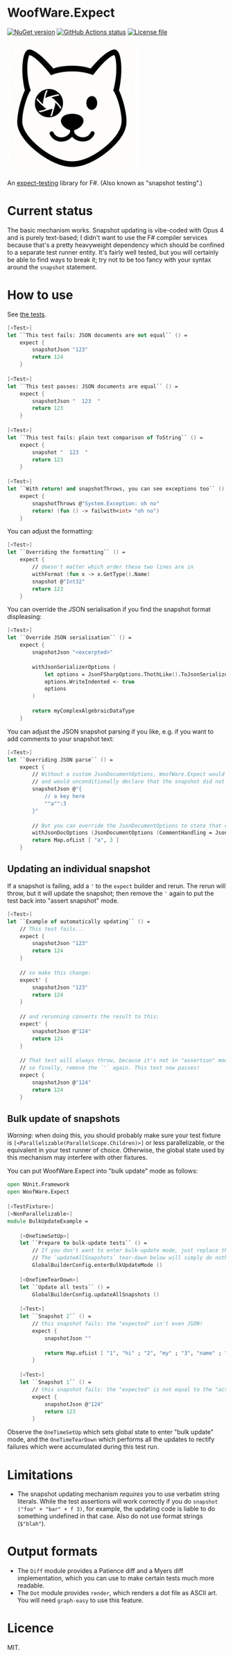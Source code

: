 # WoofWare.Expect

[![NuGet version](https://img.shields.io/nuget/v/WoofWare.Expect.svg?style=flat-square)](https://www.nuget.org/packages/WoofWare.Expect)
[![GitHub Actions status](https://github.com/Smaug123/WoofWare.Expect/actions/workflows/dotnet.yaml/badge.svg)](https://github.com/Smaug123/WoofWare.Expect/actions?query=branch%3Amain)
[![License file](https://img.shields.io/github/license/Smaug123/WoofWare.Expect)](./LICENSE)

<picture>
  <source media="(prefers-color-scheme: dark)" srcset="logos/logo-dark-background.png">
  <source media="(prefers-color-scheme: light)" srcset="logos/logo-light-background.png">
  <img alt="Project logo: minimalistic face of a cartoon Shiba Inu; one eye is a camera aperture." src="logos/logo-light-background.png">
</picture>

An [expect-testing](https://blog.janestreet.com/the-joy-of-expect-tests/) library for F#.
(Also known as "snapshot testing".)

# Current status

The basic mechanism works.
Snapshot updating is vibe-coded with Opus 4 and is purely text-based; I didn't want to use the F# compiler services because that's a pretty heavyweight dependency which should be confined to a separate test runner entity.
It's fairly well tested, but you will certainly be able to find ways to break it; try not to be too fancy with your syntax around the `snapshot` statement.

# How to use

See [the tests](./WoofWare.Expect.Test/SimpleTest.fs).

```fsharp
[<Test>]
let ``This test fails: JSON documents are not equal`` () =
    expect {
        snapshotJson "123"
        return 124
    }

[<Test>]
let ``This test passes: JSON documents are equal`` () =
    expect {
        snapshotJson "  123  "
        return 123
    }

[<Test>]
let ``This test fails: plain text comparison of ToString`` () =
    expect {
        snapshot "  123  "
        return 123
    }

[<Test>]
let ``With return! and snapshotThrows, you can see exceptions too`` () =
    expect {
        snapshotThrows @"System.Exception: oh no"
        return! (fun () -> failwith<int> "oh no")
    }
```

You can adjust the formatting:

```fsharp
[<Test>]
let ``Overriding the formatting`` () =
    expect {
        // doesn't matter which order these two lines are in
        withFormat (fun x -> x.GetType().Name)
        snapshot @"Int32"
        return 123
    }
```

You can override the JSON serialisation if you find the snapshot format displeasing:

```fsharp
[<Test>]
let ``Override JSON serialisation`` () =
    expect {
        snapshotJson "<excerpted>"

        withJsonSerializerOptions (
            let options = JsonFSharpOptions.ThothLike().ToJsonSerializerOptions ()
            options.WriteIndented <- true
            options
        )

        return myComplexAlgebraicDataType
    }
```

You can adjust the JSON snapshot parsing if you like, e.g. if you want to add comments to your snapshot text:

```fsharp
[<Test>]
let ``Overriding JSON parse`` () =
    expect {
        // Without a custom JsonDocumentOptions, WoofWare.Expect would fail to parse this as JSON
        // and would unconditionally declare that the snapshot did not match:
        snapshotJson @"{
            // a key here
            ""a"":3
        }"

        // But you can override the JsonDocumentOptions to state that comments are fine:
        withJsonDocOptions (JsonDocumentOptions (CommentHandling = JsonCommentHandling.Skip))
        return Map.ofList [ "a", 3 ]
    }
```

## Updating an individual snapshot

If a snapshot is failing, add a `'` to the `expect` builder and rerun.
The rerun will throw, but it will update the snapshot; then remove the `'` again to put the test back into "assert snapshot" mode.

```fsharp
[<Test>]
let ``Example of automatically updating`` () =
    // This test fails...
    expect {
        snapshotJson "123"
        return 124
    }

    // so make this change:
    expect' {
        snapshotJson "123"
        return 124
    }

    // and rerunning converts the result to this:
    expect' {
        snapshotJson @"124"
        return 124
    }

    // That test will always throw, because it's not in "assertion" mode but in "update" mode;
    // so finally, remove the `'` again. This test now passes!
    expect {
        snapshotJson @"124"
        return 124
    }
```

## Bulk update of snapshots

*Warning*: when doing this, you should probably make sure your test fixture is `[<Parallelizable(ParallelScope.Children)>]` or less parallelizable,
or the equivalent in your test runner of choice.
Otherwise, the global state used by this mechanism may interfere with other fixtures.

You can put WoofWare.Expect into "bulk update" mode as follows:

```fsharp
open NUnit.Framework
open WoofWare.Expect

[<TestFixture>]
[<NonParallelizable>]
module BulkUpdateExample =

    [<OneTimeSetUp>]
    let ``Prepare to bulk-update tests`` () =
        // If you don't want to enter bulk-update mode, just replace this line with a no-op `()`.
        // The `updateAllSnapshots` tear-down below will simply do nothing in that case.
        GlobalBuilderConfig.enterBulkUpdateMode ()

    [<OneTimeTearDown>]
    let ``Update all tests`` () =
        GlobalBuilderConfig.updateAllSnapshots ()

    [<Test>]
    let ``Snapshot 2`` () =
        // this snapshot fails: the "expected" isn't even JSON!
        expect {
            snapshotJson ""

            return Map.ofList [ "1", "hi" ; "2", "my" ; "3", "name" ; "4", "is" ]
        }

    [<Test>]
    let ``Snapshot 1`` () =
        // this snapshot fails: the "expected" is not equal to the "actual"
        expect {
            snapshotJson @"124"
            return 123
        }
```

Observe the `OneTimeSetUp` which sets global state to enter "bulk update" mode, and the `OneTimeTearDown` which performs all the updates to rectify failures which were accumulated during this test run.

# Limitations

* The snapshot updating mechanism *requires* you to use verbatim string literals. While the test assertions will work correctly if you do `snapshot ("foo" + "bar" + f 3)`, for example, the updating code is liable to do something undefined in that case. Also do not use format strings (`$"blah"`).

# Output formats

* The `Diff` module provides a Patience diff and a Myers diff implementation, which you can use to make certain tests much more readable.
* The `Dot` module provides `render`, which renders a dot file as ASCII art. You will need `graph-easy` to use this feature.

# Licence

MIT.
